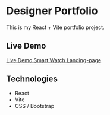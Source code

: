 # Designer Portfolio

This is my React + Vite portfolio project.

## Live Demo

[Live Demo Smart Watch Landing-page](https://sayan-biswas01.github.io/SmsrtWatch-Landing_page/)

## Technologies

- React
- Vite
- CSS / Bootstrap
